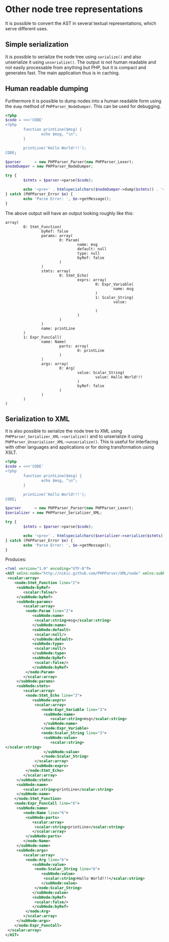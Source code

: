 Other node tree representations
===============================

It is possible to convert the AST in several textual representations, which serve different uses.

Simple serialization
--------------------

It is possible to serialize the node tree using `serialize()` and also unserialize it using
`unserialize()`. The output is not human readable and not easily processable from anything
but PHP, but it is compact and generates fast. The main application thus is in caching.

Human readable dumping
----------------------

Furthermore it is possible to dump nodes into a human readable form using the `dump` method of
`PHPParser_NodeDumper`. This can be used for debugging.

```php
<?php
$code = <<<'CODE'
<?php
		function printLine($msg) {
				echo $msg, "\n";
		}

		printLine('Hallo World!!!');
CODE;

$parser		 = new PHPParser_Parser(new PHPParser_Lexer);
$nodeDumper = new PHPParser_NodeDumper;

try {
		$stmts = $parser->parse($code);

		echo '<pre>' . htmlspecialchars($nodeDumper->dump($stmts)) . '</pre>';
} catch (PHPParser_Error $e) {
		echo 'Parse Error: ', $e->getMessage();
}
```

The above output will have an output looking roughly like this:

```
array(
		0: Stmt_Function(
				byRef: false
				params: array(
						0: Param(
								name: msg
								default: null
								type: null
								byRef: false
						)
				)
				stmts: array(
						0: Stmt_Echo(
								exprs: array(
										0: Expr_Variable(
												name: msg
										)
										1: Scalar_String(
												value:

										)
								)
						)
				)
				name: printLine
		)
		1: Expr_FuncCall(
				name: Name(
						parts: array(
								0: printLine
						)
				)
				args: array(
						0: Arg(
								value: Scalar_String(
										value: Hallo World!!!
								)
								byRef: false
						)
				)
		)
)
```

Serialization to XML
--------------------

It is also possible to serialize the node tree to XML using `PHPParser_Serializer_XML->serialize()`
and to unserialize it using `PHPParser_Unserializer_XML->unserialize()`. This is useful for
interfacing with other languages and applications or for doing transformation using XSLT.

```php
<?php
$code = <<<'CODE'
<?php
		function printLine($msg) {
				echo $msg, "\n";
		}

		printLine('Hallo World!!!');
CODE;

$parser		 = new PHPParser_Parser(new PHPParser_Lexer);
$serializer = new PHPParser_Serializer_XML;

try {
		$stmts = $parser->parse($code);

		echo '<pre>' . htmlspecialchars($serializer->serialize($stmts)) . '</pre>';
} catch (PHPParser_Error $e) {
		echo 'Parse Error: ', $e->getMessage();
}
```

Produces:

```xml
<?xml version="1.0" encoding="UTF-8"?>
<AST xmlns:node="http://nikic.github.com/PHPParser/XML/node" xmlns:subNode="http://nikic.github.com/PHPParser/XML/subNode" xmlns:scalar="http://nikic.github.com/PHPParser/XML/scalar">
 <scalar:array>
	<node:Stmt_Function line="2">
	 <subNode:byRef>
		<scalar:false/>
	 </subNode:byRef>
	 <subNode:params>
		<scalar:array>
		 <node:Param line="2">
			<subNode:name>
			 <scalar:string>msg</scalar:string>
			</subNode:name>
			<subNode:default>
			 <scalar:null/>
			</subNode:default>
			<subNode:type>
			 <scalar:null/>
			</subNode:type>
			<subNode:byRef>
			 <scalar:false/>
			</subNode:byRef>
		 </node:Param>
		</scalar:array>
	 </subNode:params>
	 <subNode:stmts>
		<scalar:array>
		 <node:Stmt_Echo line="3">
			<subNode:exprs>
			 <scalar:array>
				<node:Expr_Variable line="3">
				 <subNode:name>
					<scalar:string>msg</scalar:string>
				 </subNode:name>
				</node:Expr_Variable>
				<node:Scalar_String line="3">
				 <subNode:value>
					<scalar:string>
</scalar:string>
				 </subNode:value>
				</node:Scalar_String>
			 </scalar:array>
			</subNode:exprs>
		 </node:Stmt_Echo>
		</scalar:array>
	 </subNode:stmts>
	 <subNode:name>
		<scalar:string>printLine</scalar:string>
	 </subNode:name>
	</node:Stmt_Function>
	<node:Expr_FuncCall line="6">
	 <subNode:name>
		<node:Name line="6">
		 <subNode:parts>
			<scalar:array>
			 <scalar:string>printLine</scalar:string>
			</scalar:array>
		 </subNode:parts>
		</node:Name>
	 </subNode:name>
	 <subNode:args>
		<scalar:array>
		 <node:Arg line="6">
			<subNode:value>
			 <node:Scalar_String line="6">
				<subNode:value>
				 <scalar:string>Hallo World!!!</scalar:string>
				</subNode:value>
			 </node:Scalar_String>
			</subNode:value>
			<subNode:byRef>
			 <scalar:false/>
			</subNode:byRef>
		 </node:Arg>
		</scalar:array>
	 </subNode:args>
	</node:Expr_FuncCall>
 </scalar:array>
</AST>
```